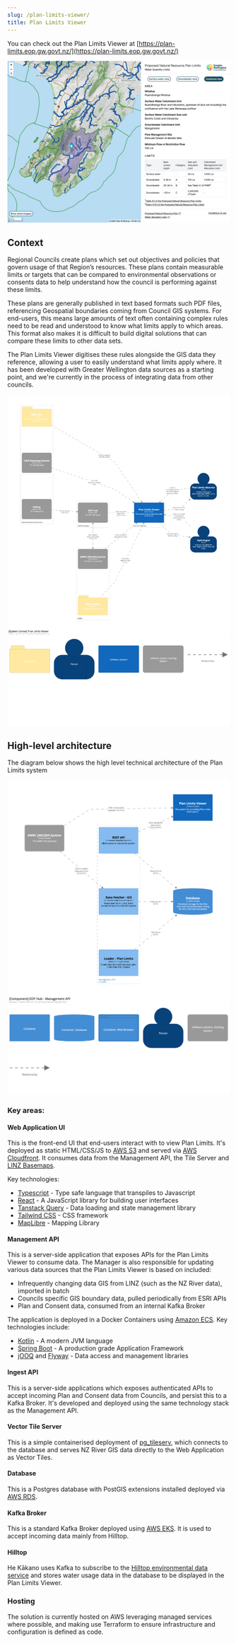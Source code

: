 ```yaml
---
slug: /plan-limits-viewer/
title: Plan Limits Viewer
---
```


You can check out the Plan Limits Viewer at
[https://plan-limits.eop.gw.govt.nz/](https://plan-limits.eop.gw.govt.nz/)

![A screenshot of the Plan Limits Viewer](./plan-limits-viewer-screenshot.png)

## Context

Regional Councils create plans which set out objectives and policies that govern
usage of that Region’s resources. These plans contain measurable limits or
targets that can be compared to environmental observations or consents data to
help understand how the council is performing against these limits.

These plans are generally published in text based formats such PDF files,
referencing Geospatial boundaries coming from Council GIS systems. For
end-users, this means large amounts of text often containing complex rules need
to be read and understood to know what limits apply to which areas. This format
also makes it is difficult to build digital solutions that can compare these
limits to other data sets.

The Plan Limits Viewer digitises these rules alongside the GIS data they
reference, allowing a user to easily understand what limits apply where. It has
been developed with Greater Wellington data sources as a starting point, and
we're currently in the process of integrating data from other councils.

![Context Diagram](./structurizr-1-planLimitsSystemContext.png)
![Context Key](./structurizr-1-SystemContext-key.png)

## High-level architecture

The diagram below shows the high level technical architecture of the Plan Limits
system

![Containers Diagram](./structurizr-1-ServerComponents.png)
![Containers Key](./structurizr-1-SystemContainers-key.png)

### Key areas:

#### Web Application UI

This is the front-end UI that end-users interact with to view Plan Limits. It's
deployed as static HTML/CSS/JS to [AWS S3](https://aws.amazon.com/s3) and served
via [AWS Cloudfront](https://www.amazonaws.cn/en/cloudfront/). It consumes data
from the Management API, the Tile Server and
[LINZ Basemaps](https://basemaps.linz.govt.nz/).

Key technologies:

- [Typescript](https://www.typescriptlang.org/) - Type safe language that
  transpiles to Javascript
- [React](https://reactjs.org/) - A JavaScript library for building user
  interfaces
- [Tanstack Query](https://tanstack.com/query/v4/) - Data loading and state
  management library
- [Tailwind CSS](https://tailwindcss.com/) - CSS framework
- [MapLibre](https://maplibre.org/projects/) - Mapping Library

#### Management API

This is a server-side application that exposes APIs for the Plan Limits Viewer
to consume data. The Manager is also responsible for updating various data
sources that the Plan Limits Viewer is based on included:

- Infrequently changing data GIS from LINZ (such as the NZ River data), imported
  in batch
- Councils specific GIS boundary data, pulled periodically from ESRI APIs
- Plan and Consent data, consumed from an internal Kafka Broker

The application is deployed in a Docker Containers using
[Amazon ECS](https://aws.amazon.com/ecs/). Key technologies include:

- [Kotlin](https://kotlinlang.org/) - A modern JVM language
- [Spring Boot](https://spring.io/projects/spring-boot) - A production grade
  Application Framework
- [jOOQ](https://www.jooq.org/) and [Flyway](https://flywaydb.org/) - Data
  access and management libraries

#### Ingest API

This is a server-side applications which exposes authenticated APIs to accept
incoming Plan and Consent data from Councils, and persist this to a Kafka
Broker. It's developed and deployed using the same technology stack as the
Management API.

#### Vector Tile Server

This is a simple containerised deployment of
[pg_tileserv](https://github.com/CrunchyData/pg_tileserv), which connects to the
database and serves NZ River GIS data directly to the Web Application as Vector
Tiles.

#### Database

This is a Postgres database with PostGIS extensions installed deployed via
[AWS RDS](https://aws.amazon.com/rds/).

#### Kafka Broker

This is a standard Kafka Broker deployed using
[AWS EKS](https://aws.amazon.com/eks/).  It is used to accept incoming data mainly from Hilltop.

#### Hilltop

He Kākano uses Kafka to subscribe to the [Hilltop environmental data service](https://www.hilltop.co.nz/) and stores water usage data in the database to be displayed in the Plan Limits Viewer.

### Hosting

The solution is currently hosted on AWS leveraging managed services where
possible, and making use Terraform to ensure infrastructure and configuration is
defined as code.
